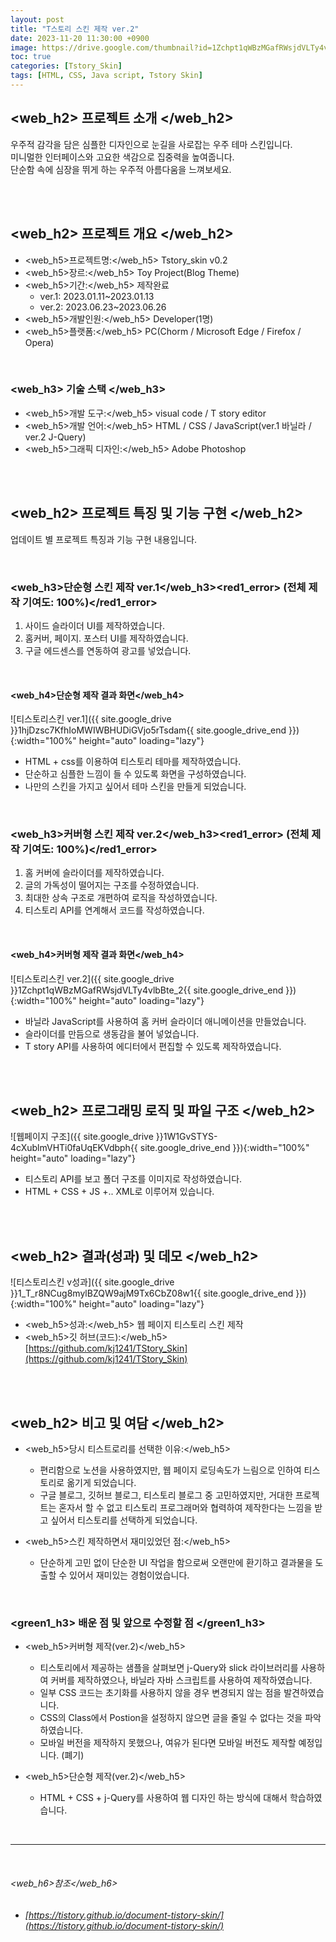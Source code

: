 ```yaml
---
layout: post
title: "T스토리 스킨 제작 ver.2"
date: 2023-11-20 11:30:00 +0900
image: https://drive.google.com/thumbnail?id=1Zchpt1qWBzMGafRWsjdVLTy4vlbBte_2
toc: true
categories: [Tstory_Skin]
tags: [HTML, CSS, Java script, Tstory Skin]
---
```


##  <web_h2> 프로젝트 소개 </web_h2>

우주적 감각을 담은 심플한 디자인으로 눈길을 사로잡는 우주 테마 스킨입니다.  
미니멀한 인터페이스와 고요한 색감으로 집중력을 높여줍니다.  
단순함 속에 심장을 뛰게 하는 우주적 아름다움을 느껴보세요.

<br>
<br>

## <web_h2> 프로젝트 개요 </web_h2>

- <span><web_h5>프로젝트명:</web_h5> Tstory_skin v0.2</span>
- <span><web_h5>장르:</web_h5> Toy Project(Blog Theme)</span>
- <span><web_h5>기간:</web_h5> 제작완료</span>
    - ver.1: 2023.01.11~2023.01.13 
    - ver.2: 2023.06.23~2023.06.26
- <span><web_h5>개발인원:</web_h5> Developer(1명)</span>
- <span><web_h5>플랫폼:</web_h5> PC(Chorm / Microsoft Edge / Firefox / Opera)</span>

<br>

### <web_h3> 기술 스택 </web_h3>

- <span><web_h5>개발 도구:</web_h5> visual code / T story editor</span>
- <span><web_h5>개발 언어:</web_h5> HTML / CSS / JavaScript(ver.1 바닐라 / ver.2 J-Query)</span>
- <span><web_h5>그래픽 디자인:</web_h5> Adobe Photoshop</span>

<br>
<br>

## <web_h2> 프로젝트 특징 및 기능 구현 </web_h2>

업데이트 별 프로젝트 특징과 기능 구현 내용입니다.

<br>

### <web_h3>단순형 스킨 제작 ver.1</web_h3><red1_error> (전체 제작 기여도: 100%)</red1_error>

1. 사이드 슬라이더 UI를 제작하였습니다.
2. 홈커버, 페이지. 포스터 UI를 제작하였습니다.
3. 구글 에드센스를 연동하여 광고를 넣었습니다.

<br>

#### <web_h4>단순형 제작 결과 화면</web_h4>

![티스토리스킨 ver.1]({{ site.google_drive }}1hjDzsc7KfhIoMWIWBHUDiGVjo5rTsdam{{ site.google_drive_end }}){:width="100%" height="auto" loading="lazy"}

- HTML + css를 이용하여 티스토리 테마를 제작하였습니다.
- 단순하고 심플한 느낌이 들 수 있도록 화면을 구성하였습니다.
- 나만의 스킨을 가지고 싶어서 테마 스킨을 만들게 되었습니다.

<br>

### <web_h3>커버형 스킨 제작 ver.2</web_h3><red1_error> (전체 제작 기여도: 100%)</red1_error>

1. 홈 커버에 슬라이더를 제작하였습니다.
2. 글의 가독성이 떨어지는 구조를 수정하였습니다.
3. 최대한 상속 구조로 개편하여 로직을 작성하였습니다.
4. 티스토리 API를 연계해서 코드를 작성하였습니다.

<br>

#### <web_h4>커버형 제작 결과 화면</web_h4>

![티스토리스킨 ver.2]({{ site.google_drive }}1Zchpt1qWBzMGafRWsjdVLTy4vlbBte_2{{ site.google_drive_end }}){:width="100%" height="auto" loading="lazy"}

- 바닐라 JavaScript를 사용하여 홈 커버 슬라이더 애니메이션을 만들었습니다.
- 슬라이더를 만듬으로 생동감을 불어 넣었습니다.
- T story API를 사용하여 에디터에서 편집할 수 있도록 제작하였습니다.

<br>
<br>

## <web_h2> 프로그래밍 로직 및 파일 구조 </web_h2>

![웹페이지 구조]({{ site.google_drive }}1W1GvSTYS-4cXublmVHTi0faUqEKVdbph{{ site.google_drive_end }}){:width="100%" height="auto" loading="lazy"}

- 티스토리 API를 보고 폴더 구조를 이미지로 작성하였습니다.
- HTML + CSS + JS +.. XML로 이루어져 있습니다.

<br>
<br>

## <web_h2> 결과(성과) 및 데모 </web_h2>

![티스토리스킨 v성과]({{ site.google_drive }}1_T_r8NCug8mylBZQW9ajM9Tx6CbZ08w1{{ site.google_drive_end }}){:width="100%" height="auto" loading="lazy"}

- <span><web_h5>성과:</web_h5> 웹 페이지 티스토리 스킨 제작 </span>
- <span><web_h5>깃 허브(코드):</web_h5> [https://github.com/kj1241/TStory_Skin](https://github.com/kj1241/TStory_Skin)</span>

<br>
<br>

## <web_h2> 비고 및 여담 </web_h2>

- <span><web_h5>당시 티스트로리를 선택한 이유:</web_h5></span>
    - 편리함으로 노션을 사용하였지만, 웹 페이지 로딩속도가 느림으로 인하여 티스토리로 옮기게 되었습니다.
    - 구글 블로그, 깃허브 블로그, 티스토리 블로그 중 고민하였지만, 거대한 프로젝트는 혼자서 할 수 없고 티스토리 프로그래머와 협력하여 제작한다는 느낌을 받고 싶어서 티스토리를 선택하게 되었습니다.

- <span><web_h5>스킨 제작하면서 재미있었던 점:</web_h5></span>
    - 단순하게 고민 없이 단순한 UI 작업을 함으로써 오랜만에 환기하고 결과물을 도출할 수 있어서 재미있는 경험이었습니다.

<br>

### <green1_h3> 배운 점 및 앞으로 수정할 점 </green1_h3>

- <span><web_h5>커버형 제작(ver.2)</web_h5></span>
    - 티스토리에서 제공하는 샘플을 살펴보면 j-Query와 slick 라이브러리를 사용하여 커버를 제작하였으나, 바닐라 자바 스크립트를 사용하여 제작하였습니다.
    - 일부 CSS 코드는 초기화를 사용하지 않을 경우 변경되지 않는 점을 발견하였습니다.
    - CSS의 Class에서 Postion을 설정하지 않으면 글을 줄일 수 없다는 것을 파악하였습니다.
    - 모바일 버전을 제작하지 못했으나, 여유가 된다면 모바일 버전도 제작할 예정입니다. (폐기)

- <span><web_h5>단순형 제작(ver.2)</web_h5></span>
    - HTML + CSS + j-Query를 사용하여 웹 디자인 하는 방식에 대해서 학습하였습니다.

<br>

---

<br>

###### <web_h6>참조</web_h6>

- ###### [https://tistory.github.io/document-tistory-skin/](https://tistory.github.io/document-tistory-skin/)

